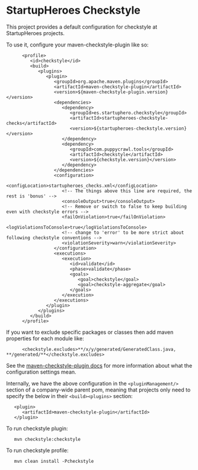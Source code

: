 # StartupHeroes Checkstyle

This project provides a default configuration for checkstyle at StartupHeroes projects.

To use it, configure your maven-checkstyle-plugin like so:

```
      <profile>
         <id>checkstyle</id>
         <build>
            <plugins>
               <plugin>
                  <groupId>org.apache.maven.plugins</groupId>
                  <artifactId>maven-checkstyle-plugin</artifactId>
                  <version>${maven-checkstyle-plugin.version}</version>
                  <dependencies>
                     <dependency>
                        <groupId>es.startuphero.checkstyle</groupId>
                        <artifactId>startupheroes-checkstyle-checks</artifactId>
                        <version>${startupheroes-checkstyle.version}</version>
                     </dependency>
                     <dependency>
                        <groupId>com.puppycrawl.tools</groupId>
                        <artifactId>checkstyle</artifactId>
                        <version>${checkstyle.version}</version>
                     </dependency>
                  </dependencies>
                  <configuration>
                     <configLocation>startupheroes_checks.xml</configLocation>
                     <!-- The things above this line are required, the rest is 'bonus' -->
                     <consoleOutput>true</consoleOutput>
                     <!-- Remove or switch to false to keep building even with checkstyle errors -->
                     <failOnViolation>true</failOnViolation>
                     <logViolationsToConsole>true</logViolationsToConsole>
                     <!-- change to 'error' to be more strict about following checkstyle conventions -->
                     <violationSeverity>warn</violationSeverity>
                  </configuration>
                  <executions>
                     <execution>
                        <id>validate</id>
                        <phase>validate</phase>
                        <goals>
                           <goal>checkstyle</goal>
                           <goal>checkstyle-aggregate</goal>
                        </goals>
                     </execution>
                  </executions>
               </plugin>
            </plugins>
         </build>
      </profile>
```

If you want to exclude specific packages or classes then add maven properties for each module like:
```
      <checkstyle.excludes>**/x/y/generated/GeneratedClass.java, **/generated/**</checkstyle.excludes>
```

See the [maven-checkstyle-plugin docs](https://maven.apache.org/plugins/maven-checkstyle-plugin/)
for more information about what the configuration settings mean.

Internally, we have the above configuration in the `<pluginManagement/>` section of a
company-wide parent pom, meaning that projects only need to specify the below in their
`<build><plugins>` section:

```
   <plugin>
      <artifactId>maven-checkstyle-plugin</artifactId>
   </plugin>
```

To run checkstyle plugin:

```
   mvn checkstyle:checkstyle
```

To run checkstyle profile:

```
   mvn clean install -Pcheckstyle
```
